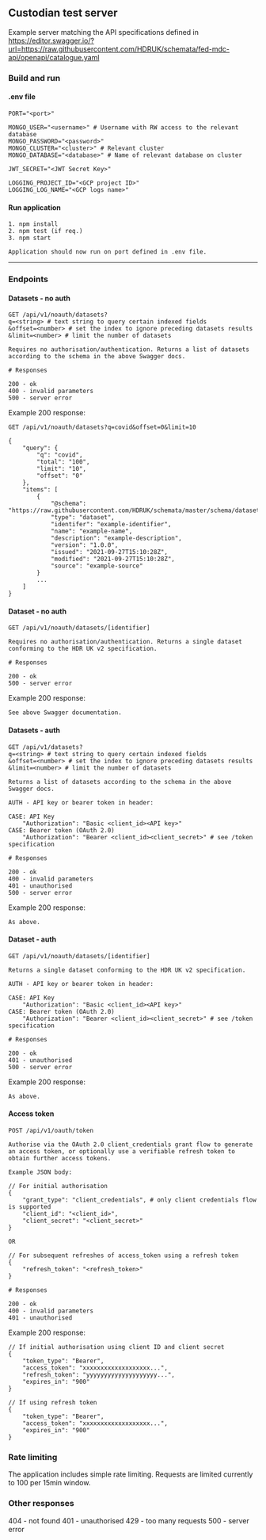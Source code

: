 ## Custodian test server

Example server matching the API specifications defined in https://editor.swagger.io/?url=https://raw.githubusercontent.com/HDRUK/schemata/fed-mdc-api/openapi/catalogue.yaml

### Build and run

#### .env file

```
PORT="<port>"

MONGO_USER="<username>" # Username with RW access to the relevant database
MONGO_PASSWORD="<password>"
MONGO_CLUSTER="<cluster>" # Relevant cluster
MONGO_DATABASE="<database>" # Name of relevant database on cluster

JWT_SECRET="<JWT Secret Key>"

LOGGING_PROJECT_ID="<GCP project ID>"
LOGGING_LOG_NAME="<GCP logs name>"
```

#### Run application

```
1. npm install
2. npm test (if req.)
3. npm start

Application should now run on port defined in .env file.
```

---

### Endpoints

#### Datasets - no auth

```
GET /api/v1/noauth/datasets?
q=<string> # text string to query certain indexed fields
&offset=<number> # set the index to ignore preceding datasets results
&limit=<number> # limit the number of datasets

Requires no authorisation/authentication. Returns a list of datasets according to the schema in the above Swagger docs.

# Responses

200 - ok
400 - invalid parameters
500 - server error
```

Example 200 response:

```
GET /api/v1/noauth/datasets?q=covid&offset=0&limit=10

{
    "query": {
        "q": "covid",
        "total": "100",
        "limit": "10",
        "offset": "0"
    },
    "items": [
        {
            "@schema": "https://raw.githubusercontent.com/HDRUK/schemata/master/schema/dataset/latest/dataset.schema.json",
            "type": "dataset",
            "identifer": "example-identifier",
            "name": "example-name",
            "description": "example-description",
            "version": "1.0.0",
            "issued": "2021-09-27T15:10:28Z",
            "modified": "2021-09-27T15:10:28Z",
            "source": "example-source"
        }
        ...
    ]
}
```

#### Dataset - no auth

```
GET /api/v1/noauth/datasets/[identifier]

Requires no authorisation/authentication. Returns a single dataset conforming to the HDR UK v2 specification.

# Responses

200 - ok
500 - server error
```

Example 200 response:

```
See above Swagger documentation.
```

#### Datasets - auth

```
GET /api/v1/datasets?
q=<string> # text string to query certain indexed fields
&offset=<number> # set the index to ignore preceding datasets results
&limit=<number> # limit the number of datasets

Returns a list of datasets according to the schema in the above Swagger docs.

AUTH - API key or bearer token in header:

CASE: API Key
    "Authorization": "Basic <client_id><API key>"
CASE: Bearer token (OAuth 2.0)
    "Authorization": "Bearer <client_id><client_secret>" # see /token specification

# Responses

200 - ok
400 - invalid parameters
401 - unauthorised
500 - server error

```

Example 200 response:

```
As above.
```

#### Dataset - auth

```
GET /api/v1/noauth/datasets/[identifier]

Returns a single dataset conforming to the HDR UK v2 specification.

AUTH - API key or bearer token in header:

CASE: API Key
    "Authorization": "Basic <client_id><API key>"
CASE: Bearer token (OAuth 2.0)
    "Authorization": "Bearer <client_id><client_secret>" # see /token specification

# Responses

200 - ok
401 - unauthorised
500 - server error
```

Example 200 response:

```
As above.
```

#### Access token

```
POST /api/v1/oauth/token

Authorise via the OAuth 2.0 client_credentials grant flow to generate an access token, or optionally use a verifiable refresh token to obtain further access tokens.

Example JSON body:

// For initial authorisation
{
    "grant_type": "client_credentials", # only client credentials flow is supported
    "client_id": "<client_id>",
    "client_secret": "<client_secret>"
}

OR

// For subsequent refreshes of access_token using a refresh token
{
    "refresh_token": "<refresh_token>"
}

# Responses

200 - ok
400 - invalid parameters
401 - unauthorised
```

Example 200 response:

```
// If initial authorisation using client ID and client secret
{
    "token_type": "Bearer",
    "access_token": "xxxxxxxxxxxxxxxxxxx...",
    "refresh_token": "yyyyyyyyyyyyyyyyyyyy...",
    "expires_in": "900"
}

// If using refresh token
{
    "token_type": "Bearer",
    "access_token": "xxxxxxxxxxxxxxxxxxx...",
    "expires_in": "900"
}
```

### Rate limiting

The application includes simple rate limiting. Requests are limited currently to 100 per 15min window.

### Other responses

404 - not found
401 - unauthorised
429 - too many requests
500 - server error
